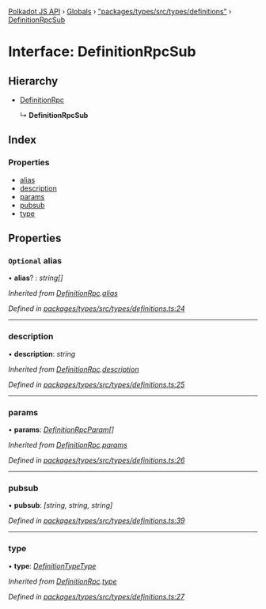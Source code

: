 [Polkadot JS API](../README.md) › [Globals](../globals.md) › ["packages/types/src/types/definitions"](../modules/_packages_types_src_types_definitions_.md) › [DefinitionRpcSub](_packages_types_src_types_definitions_.definitionrpcsub.md)

# Interface: DefinitionRpcSub

## Hierarchy

* [DefinitionRpc](_packages_types_src_types_definitions_.definitionrpc.md)

  ↳ **DefinitionRpcSub**

## Index

### Properties

* [alias](_packages_types_src_types_definitions_.definitionrpcsub.md#optional-alias)
* [description](_packages_types_src_types_definitions_.definitionrpcsub.md#description)
* [params](_packages_types_src_types_definitions_.definitionrpcsub.md#params)
* [pubsub](_packages_types_src_types_definitions_.definitionrpcsub.md#pubsub)
* [type](_packages_types_src_types_definitions_.definitionrpcsub.md#type)

## Properties

### `Optional` alias

• **alias**? : *string[]*

*Inherited from [DefinitionRpc](_packages_types_src_types_definitions_.definitionrpc.md).[alias](_packages_types_src_types_definitions_.definitionrpc.md#optional-alias)*

*Defined in [packages/types/src/types/definitions.ts:24](https://github.com/polkadot-js/api/blob/00bc441f0e/packages/types/src/types/definitions.ts#L24)*

___

###  description

• **description**: *string*

*Inherited from [DefinitionRpc](_packages_types_src_types_definitions_.definitionrpc.md).[description](_packages_types_src_types_definitions_.definitionrpc.md#description)*

*Defined in [packages/types/src/types/definitions.ts:25](https://github.com/polkadot-js/api/blob/00bc441f0e/packages/types/src/types/definitions.ts#L25)*

___

###  params

• **params**: *[DefinitionRpcParam](_packages_types_src_types_definitions_.definitionrpcparam.md)[]*

*Inherited from [DefinitionRpc](_packages_types_src_types_definitions_.definitionrpc.md).[params](_packages_types_src_types_definitions_.definitionrpc.md#params)*

*Defined in [packages/types/src/types/definitions.ts:26](https://github.com/polkadot-js/api/blob/00bc441f0e/packages/types/src/types/definitions.ts#L26)*

___

###  pubsub

• **pubsub**: *[string, string, string]*

*Defined in [packages/types/src/types/definitions.ts:39](https://github.com/polkadot-js/api/blob/00bc441f0e/packages/types/src/types/definitions.ts#L39)*

___

###  type

• **type**: *[DefinitionTypeType](../modules/_packages_types_src_types_definitions_.md#definitiontypetype)*

*Inherited from [DefinitionRpc](_packages_types_src_types_definitions_.definitionrpc.md).[type](_packages_types_src_types_definitions_.definitionrpc.md#type)*

*Defined in [packages/types/src/types/definitions.ts:27](https://github.com/polkadot-js/api/blob/00bc441f0e/packages/types/src/types/definitions.ts#L27)*
